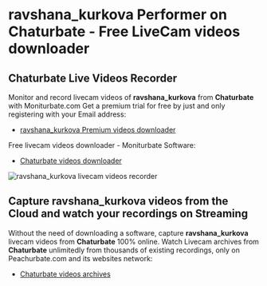 # ravshana_kurkova Performer on Chaturbate - Free LiveCam videos downloader

## Chaturbate Live Videos Recorder

Monitor and record livecam videos of **ravshana_kurkova** from **Chaturbate** with Moniturbate.com
Get a premium trial for free by just and only registering with your Email address:
* [ravshana_kurkova Premium videos downloader](https://moniturbate.com/request-demo-licence-key.html)

Free livecam videos downloader - Moniturbate Software:
* [Chaturbate videos downloader](https://moniturbate.com/moniturbate-download-software.html)

![ravshana_kurkova livecam videos recorder](https://peachurnet.com/templates/moniturbate-software.png)


## Capture ravshana_kurkova videos from the Cloud and watch your recordings on Streaming

Without the need of downloading a software, capture **ravshana_kurkova** livecam videos from **Chaturbate** 100% online.
Watch Livecam archives from **Chaturbate** unlimitedly from thousands of existing recordings, only on Peachurbate.com and its websites network:
* [Chaturbate videos archives](https://peachurnet.com/)